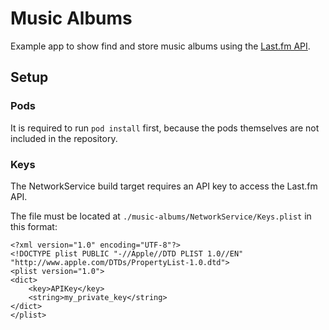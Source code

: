 # Music Albums

Example app to show find and store music albums using the [Last.fm API](https://www.last.fm/api/intro).

## Setup

### Pods

It is required to run `pod install` first, because the pods themselves are not included in the repository.

### Keys

The NetworkService build target requires an API key to access the Last.fm API.

The file must be located at `./music-albums⁩/NetworkService⁩/Keys.plist` in this format:

```
<?xml version="1.0" encoding="UTF-8"?>
<!DOCTYPE plist PUBLIC "-//Apple//DTD PLIST 1.0//EN" "http://www.apple.com/DTDs/PropertyList-1.0.dtd">
<plist version="1.0">
<dict>
	<key>APIKey</key>
	<string>my_private_key</string>
</dict>
</plist>
```
